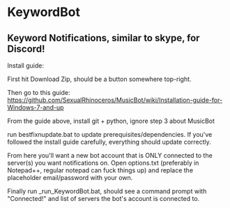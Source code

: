 # KeywordBot
Keyword Notifications, similar to skype, for Discord!
--------------------------
Install guide:

First hit Download Zip, should be a button somewhere top-right.

Then go to this guide: https://github.com/SexualRhinoceros/MusicBot/wiki/Installation-guide-for-Windows-7-and-up

From the guide above, install git + python, ignore step 3 about MusicBot

run bestfixnupdate.bat to update prerequisites/dependencies. If you've followed the install guide carefully, everything should update correctly.

From here you'll want a new bot account that is ONLY connected to the server(s) you want notifications on.
Open options.txt (preferably in Notepad++, regular notepad can fuck things up) and replace the placeholder email/password with your own.

Finally run _run_KeywordBot.bat, should see a command prompt with "Connected!" and list of servers the bot's account is connected to.
